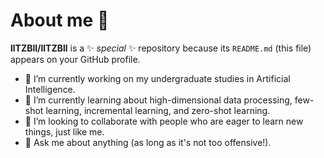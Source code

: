# About me 👋

**llTZBll/llTZBll** is a ✨ _special_ ✨ repository because its `README.md` (this file) appears on your GitHub profile.

- 🔭 I’m currently working on my undergraduate studies in Artificial Intelligence.
- 🌱 I’m currently learning about high-dimensional data processing, few-shot learning, incremental learning, and zero-shot learning.
- 👯 I’m looking to collaborate with people who are eager to learn new things, just like me.
- 💬 Ask me about anything (as long as it's not too offensive!).
